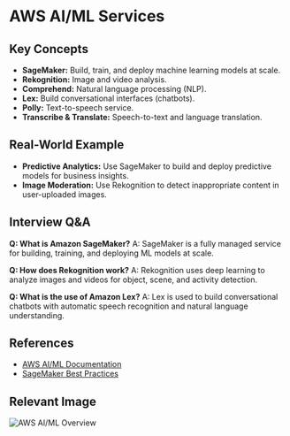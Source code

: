 # AWS AI/ML Services

## Key Concepts
- **SageMaker:** Build, train, and deploy machine learning models at scale.
- **Rekognition:** Image and video analysis.
- **Comprehend:** Natural language processing (NLP).
- **Lex:** Build conversational interfaces (chatbots).
- **Polly:** Text-to-speech service.
- **Transcribe & Translate:** Speech-to-text and language translation.

## Real-World Example
- **Predictive Analytics:** Use SageMaker to build and deploy predictive models for business insights.
- **Image Moderation:** Use Rekognition to detect inappropriate content in user-uploaded images.

## Interview Q&A
**Q: What is Amazon SageMaker?**
A: SageMaker is a fully managed service for building, training, and deploying ML models at scale.

**Q: How does Rekognition work?**
A: Rekognition uses deep learning to analyze images and videos for object, scene, and activity detection.

**Q: What is the use of Amazon Lex?**
A: Lex is used to build conversational chatbots with automatic speech recognition and natural language understanding.

## References
- [AWS AI/ML Documentation](https://docs.aws.amazon.com/machine-learning/index.html)
- [SageMaker Best Practices](https://aws.amazon.com/sagemaker/)

## Relevant Image
![AWS AI/ML Overview](https://d1.awsstatic.com/diagrams/product-page-diagrams/Amazon-SageMaker@2x.7d7e6b7e2b2e2e7e2e7e2e7e2e7e2e7e.png)
